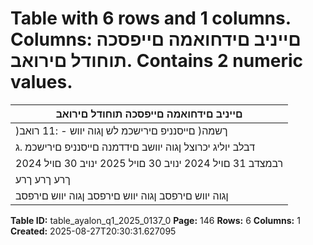# Table with 6 rows and 1 columns. Columns: םייניב םידחואמה םייפסכה תוחודל םירואב. Contains 2 numeric values.

| םייניב םידחואמה םייפסכה תוחודל םירואב |
|---|
| )ךשמה( םייסנניפ םירישכמ לש ןגוה יווש - :11 רואב |
| דבלב יוליג יכרוצל ןגוה יוושב םידדמנה םייסנניפ םירישכמ .ג |
| 2024 רבמצדב 31 םויל 2024 ינויב 30 םויל 2025 ינויב 30 םויל |
| ךרע ךרע ךרע |
| ןגוה יווש םירפסב ןגוה יווש םירפסב ןגוה יווש םירפסב |

**Table ID:** table_ayalon_q1_2025_0137_0
**Page:** 146
**Rows:** 6
**Columns:** 1
**Created:** 2025-08-27T20:30:31.627095
